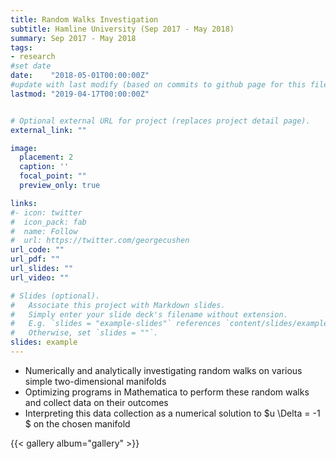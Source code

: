```yaml
---
title: Random Walks Investigation 
subtitle: Hamline University (Sep 2017 - May 2018)
summary: Sep 2017 - May 2018
tags:
- research
#set date 
date:    "2018-05-01T00:00:00Z"
#update with last modify (based on commits to github page for this file)
lastmod: "2019-04-17T00:00:00Z"


# Optional external URL for project (replaces project detail page).
external_link: ""

image:
  placement: 2
  caption: ''
  focal_point: ""
  preview_only: true 

links:
#- icon: twitter
#  icon_pack: fab
#  name: Follow
#  url: https://twitter.com/georgecushen
url_code: ""
url_pdf: ""
url_slides: ""
url_video: ""

# Slides (optional).
#   Associate this project with Markdown slides.
#   Simply enter your slide deck's filename without extension.
#   E.g. `slides = "example-slides"` references `content/slides/example-slides.md`.
#   Otherwise, set `slides = ""`.
slides: example
---
```



- Numerically and analytically investigating random walks on various simple two-dimensional
manifolds
- Optimizing programs in Mathematica to perform these random walks and collect data on
their outcomes
- Interpreting this data collection as a numerical solution to $u \Delta = -1 $ on the chosen manifold

 {{< gallery album="gallery" >}}
